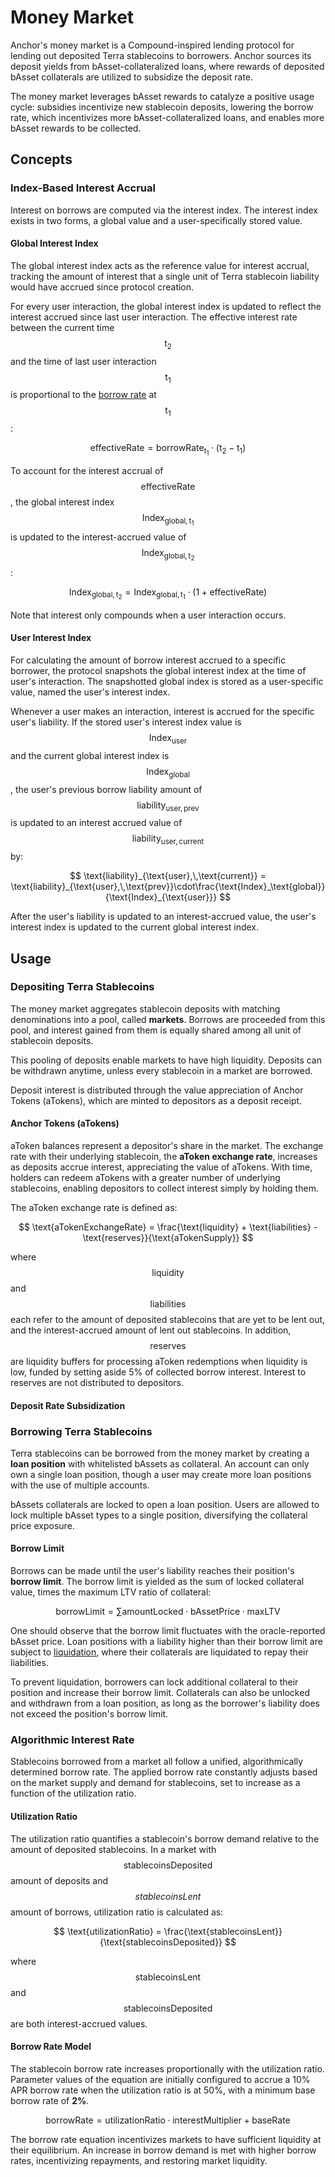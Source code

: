 # Money Market

Anchor's money market is a Compound-inspired lending protocol for lending out deposited Terra stablecoins to borrowers. Anchor sources its deposit yields from bAsset-collateralized loans, where rewards of deposited bAsset collaterals are utilized to subsidize the deposit rate.

The money market leverages bAsset rewards to catalyze a positive usage cycle: subsidies incentivize new stablecoin deposits, lowering the borrow rate, which incentivizes more bAsset-collateralized loans, and enables more bAsset rewards to be collected.

## Concepts

### Index-Based Interest Accrual

Interest on borrows are computed via the interest index. The interest index exists in two forms, a global value and a user-specifically stored value.

#### Global Interest Index

The global interest index acts as the reference value for interest accrual, tracking the amount of interest that a single unit of Terra stablecoin liability would have accrued since protocol creation.

For every user interaction, the global interest index is updated to reflect the interest accrued since last user interaction. The effective interest rate between the current time $$\text{t}_\text{2}$$ and the time of last user interaction $$\text{t}_\text{1}$$ is proportional to the [borrow rate](./#algorithmic-interest-rate) at $$\text{t}_\text{1}$$ :

$$
\text{effectiveRate} = \text{borrowRate}_{\text{t}_\text{1}}\cdot(\text{t}_\text{2}-\text{t}_\text{1})
$$

To account for the interest accrual of $$\text{effectiveRate}$$, the global interest index $$\text{Index}_{\text{global},\,\text{t}_\text{1}}$$ is updated to the interest-accrued value of $$\text{Index}_{\text{global},\,\text{t}_\text{2}}$$ :

$$
\text{Index}_{\text{global},\,\text{t}_\text{2}} = \text{Index}_{\text{global},\,\text{t}_\text{1}}\cdot(1+ \text{effectiveRate})
$$

Note that interest only compounds when a user interaction occurs.

#### User Interest Index

For calculating the amount of borrow interest accrued to a specific borrower, the protocol snapshots the global interest index at the time of user's interaction. The snapshotted global index is stored as a user-specific value, named the user's interest index.

Whenever a user makes an interaction, interest is accrued for the specific user's liability. If the stored user's interest index value is $$\text{Index}_{\text{user}}$$ and the current global interest index is $$\text{Index}_{\text{global}}$$ , the user's previous borrow liability amount of $$\text{liability}_{\text{user},\,\text{prev}}$$ is updated to an interest accrued value of $$\text{liability}_{\text{user},\,\text{current}}$$ by:

$$
\text{liability}_{\text{user},\,\text{current}} = \text{liability}_{\text{user},\,\text{prev}}\cdot\frac{\text{Index}_\text{global}}{\text{Index}_{\text{user}}}
$$

After the user's liability is updated to an interest-accrued value, the user's interest index is updated to the current global interest index.

## Usage

### Depositing Terra Stablecoins

The money market aggregates stablecoin deposits with matching denominations into a pool, called **markets**. Borrows are proceeded from this pool, and interest gained from them is equally shared among all unit of stablecoin deposits.

This pooling of deposits enable markets to have high liquidity. Deposits can be withdrawn anytime, unless every stablecoin in a market are borrowed.

Deposit interest is distributed through the value appreciation of Anchor Tokens \(aTokens\), which are minted to depositors as a deposit receipt.

#### Anchor Tokens \(aTokens\)

aToken balances represent a depositor's share in the market. The exchange rate with their underlying stablecoin, the **aToken exchange rate**, increases as deposits accrue interest, appreciating the value of aTokens. With time, holders can redeem aTokens with a greater number of underlying stablecoins, enabling depositors to collect interest simply by holding them.

The aToken exchange rate is defined as:

$$
\text{aTokenExchangeRate} = \frac{\text{liquidity} + \text{liabilities} - \text{reserves}}{\text{aTokenSupply}}
$$

where $$\text{liquidity}$$ and $$\text{liabilities}$$ each refer to the amount of deposited stablecoins that are yet to be lent out, and the interest-accrued amount of lent out stablecoins. In addition, $$\text{reserves}$$ are liquidity buffers for processing aToken redemptions when liquidity is low, funded by setting aside 5% of collected borrow interest. Interest to reserves are not distributed to depositors.

#### Deposit Rate Subsidization



### Borrowing Terra Stablecoins

Terra stablecoins can be borrowed from the money market by creating a **loan position** with whitelisted bAssets as collateral. An account can only own a single loan position, though a user may create more loan positions with the use of multiple accounts.

bAssets collaterals are locked to open a loan position. Users are allowed to lock multiple bAsset types to a single position, diversifying the collateral price exposure.

#### Borrow Limit

Borrows can be made until the user's liability reaches their position's **borrow limit**. The borrow limit is yielded as the sum of locked collateral value, times the maximum LTV ratio of collateral:

$$
\text{borrowLimit} = \sum \text{amountLocked} \cdot \text{bAssetPrice} \cdot \text{maxLTV}
$$

One should observe that the borrow limit fluctuates with the oracle-reported bAsset price. Loan positions with a liability higher than their borrow limit are subject to [liquidation](../liquidations.md), where their collaterals are liquidated to repay their liabilities.

To prevent liquidation, borrowers can lock additional collateral to their position and increase their borrow limit. Collaterals can also be unlocked and withdrawn from a loan position, as long as the borrower's liability does not exceed the position's borrow limit.

### Algorithmic Interest Rate

Stablecoins borrowed from a market all follow a unified, algorithmically determined borrow rate. The applied borrow rate constantly adjusts based on the market supply and demand for stablecoins, set to increase as a function of the utilization ratio.

#### Utilization Ratio

The utilization ratio quantifies a stablecoin's borrow demand relative to the amount of deposited stablecoins. In a market with $$\text{stablecoinsDeposited}$$ amount of deposits and $$stablecoinsLent$$ amount of borrows, utilization ratio is calculated as:

$$
\text{utilizationRatio} = \frac{\text{stablecoinsLent}}{\text{stablecoinsDeposited}}
$$

where $$\text{stablecoinsLent}$$ and $$\text{stablecoinsDeposited}$$ are both interest-accrued values.

#### Borrow Rate Model

The stablecoin borrow rate increases proportionally with the utilization ratio. Parameter values of the equation are initially configured to accrue a 10% APR borrow rate when the utilization ratio is at 50%, with a minimum base borrow rate of **2%**.

$$
\text{borrowRate} = \text{utilizationRatio} \cdot \text{interestMultiplier} + \text{baseRate}
$$

The borrow rate equation incentivizes markets to have sufficient liquidity at their equilibrium. An increase in borrow demand is met with higher borrow rates, incentivizing repayments, and restoring market liquidity.

